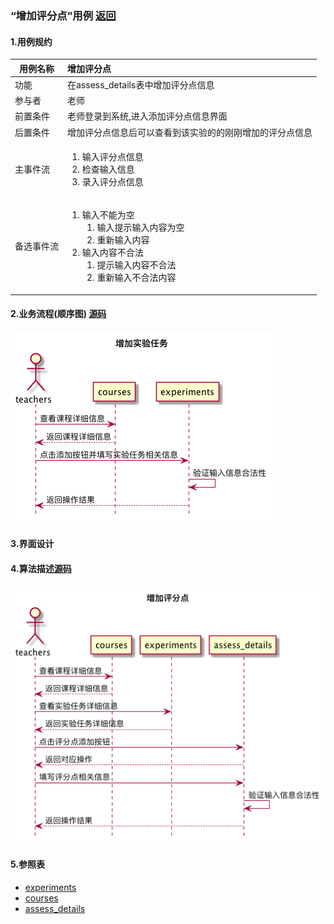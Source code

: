 ### “增加评分点”用例 [返回](././README.md)

#### 1.用例规约

|用例名称|增加评分点|
|-------|:-------------|
|功能|在assess_details表中增加评分点信息|
|参与者|老师|
|前置条件|老师登录到系统,进入添加评分点信息界面|
|后置条件|增加评分点信息后可以查看到该实验的的刚刚增加的评分点信息|
|主事件流|<ol><li>输入评分点信息</li><li>检查输入信息</li><li>录入评分点信息</li></ol>|
|备选事件流|<ol><li>输入不能为空<ol><li>输入提示输入内容为空</li><li>重新输入内容</li></ol></li><li>输入内容不合法<ol><li>提示输入内容不合法</li><li>重新输入不合法内容</li></ol></li></ol>|



#### 2.业务流程(顺序图) [源码](../sequence/增加评分点.md)
![增加评分点](/out/test6/sequence/增加实验任务/增加实验任务.png)

#### 3.界面设计

#### 4.算法描述[源码](../sequence/增加评分点1.md)
![增加评分点](/out/test6/sequence/增加评分点/增加评分点.png)


#### 5.参照表
- [experiments](../数据库设计.md/#experiments)
- [courses](../数据库设计.md/#courses)
- [assess_details](../数据库设计.md/#assess_details)
